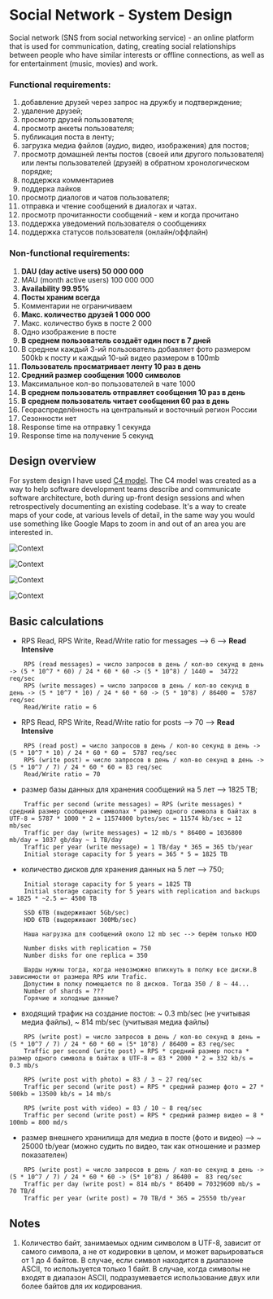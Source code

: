 # Social Network - System Design

Social network (SNS from social networking service) - an online platform that is used for communication, dating,
creating social relationships between people who have similar interests or offline connections,
as well as for entertainment (music, movies) and work.

### Functional requirements:

1. добавление друзей через запрос на дружбу и подтверждение;
2. удаление друзей;
3. просмотр друзей пользователя;
4. просмотр анкеты пользователя;
5. публикация поста в ленту;
6. загрузка медиа файлов (аудио, видео, изображения) для постов;
7. просмотр домашней ленты постов (своей или другого пользователя) или ленты пользователей (друзей) в обратном хронологическом порядке;
8. поддержка комментариев
9. поддерка лайков
10. просмотр диалогов и чатов пользователя;
11. отправка и чтение сообщений в диалогах и чатах.
12. просмотр прочитанности сообщений - кем и когда прочитано
13. поддержка уведомений пользователя о сообщениях
14. поддержка статусов пользователя (онлайн/оффлайн)

### Non-functional requirements:

1. **DAU (day active users) 50 000 000**
2. MAU (month active users) 100 000 000
3. **Availability 99.95%**
4. **Посты храним всегда**
5. Комментарии не ограничиваем
6. **Макс. количество друзей 1 000 000**
7. Макс. количество букв в посте 2 000
8. Одно изображение в посте
9. **В среднем пользователь создаёт один пост в 7 дней**
10. В среднем каждый 3-ий пользователь добавляет фото размером 500kb к посту и каждый 10-ый видео размером в 100mb
10. **Пользователь просматривает ленту 10 раз в день**
11. **Средний размер сообщения 1000 символов**
12. Максимальное кол-во пользователей в чате 1000
13. **В среднем пользователь отправляет сообщения 10 раз в день**
14. **В среднем пользователь читает сообщения 60 раз в день**
15. Геораспределённость на центральный и восточный регион России
16. Сезонности нет
17. Response time на отправку 1 секунда
18. Response time на получение 5 секунд

## Design overview

For system design I have  used [C4 model](https://c4model.com/). The C4 model was created as a way
to help software development teams describe and communicate software
architecture, both during up-front design sessions and when retrospectively
documenting an existing codebase. It's a way to create maps of your code,
at various levels of detail, in the same way you would use something like
Google Maps to zoom in and out of an area you are interested in.

![Context](./architecture/context.svg)

![Context](./architecture/core_system/container.svg)

![Context](./architecture/core_system/deployment.svg)

![Context](./architecture/core_system/deployment_geo.svg)

## Basic calculations

* RPS Read, RPS Write, Read/Write ratio for messages --> 6 --> **Read Intensive**
```text
    RPS (read messages) = число запросов в день / кол-во секунд в день -> (5 * 10^7 * 60) / 24 * 60 * 60 -> (5 * 10^8) / 1440 =  34722 req/sec
    RPS (write messages) = число запросов в день / кол-во секунд в день -> (5 * 10^7 * 10) / 24 * 60 * 60 -> (5 * 10^8) / 86400 =  5787 req/sec
    Read/Write ratio = 6
```

* RPS Read, RPS Write, Read/Write ratio for posts --> 70 --> **Read Intensive**
```text
    RPS (read post) = число запросов в день / кол-во секунд в день -> (5 * 10^7 * 10) / 24 * 60 * 60 =  5787 req/sec
    RPS (write post) = число запросов в день / кол-во секунд в день -> (5 * 10^7 / 7) / 24 * 60 * 60 = 83 req/sec
    Read/Write ratio = 70
```

* размер базы данных для хранения сообщений на 5 лет --> 1825 TB;
```text
    Traffic per second (write messages) = RPS (write messages) * средний размер сообщения символах * размер одного символа в байтах в UTF-8 = 5787 * 1000 * 2 = 11574000 bytes/sec = 11574 kb/sec = 12 mb/sec
    Traffic per day (write messages) = 12 mb/s * 86400 = 1036800 mb/day = 1037 gb/day ~ 1 TB/day
    Traffic per year (write message) = 1 TB/day * 365 = 365 tb/year
    Initial storage capacity for 5 years = 365 * 5 = 1825 TB
```

* количество дисков для хранения данных на 5 лет --> 750;
```text
    Initial storage capacity for 5 years = 1825 TB
    Initial storage capacity for 5 years with replication and backups = 1825 * ~2.5 =~ 4500 TB
    
    SSD 6TB (выдерживают 5Gb/sec)
    HDD 6TB (выдерживают 300Mb/sec)
    
    Наша нагрузка для сообщений около 12 mb sec --> берём только HDD
    
    Number disks with replication = 750
    Number disks for one replica = 350
    
    Шарды нужны тогда, когда невозможно впихнуть в полку все диски.В зависимости от размера RPS или Trafic.
    Допустим в полку помещается по 8 дисков. Тогда 350 / 8 ~ 44...
    Number of shards = ???
    Горячие и холодные данные?
```

* входящий трафик на создание постов: ~ 0.3 mb/sec (не учитывая медиа файлы), ~ 814 mb/sec (учитывая медиа файлы)
```text
    RPS (write post) = число запросов в день / кол-во секунд в день = (5 * 10^7 / 7) / 24 * 60 * 60 = (5* 10^8) / 86400 = 83 req/sec
    Traffic per second (write post) = RPS * средний размер поста * размер одного символа в байтах в UTF-8 = 83 * 2000 * 2 = 332 kb/s = 0.3 mb/s
    
    RPS (write post with photo) = 83 / 3 ~ 27 req/sec
    Traffic per second (write post) = RPS * средний размер фото = 27 * 500kb = 13500 kb/s = 14 mb/s
    
    RPS (write post with video) = 83 / 10 ~ 8 req/sec
    Traffic per second (write post) = RPS * средний размер видео = 8 * 100mb = 800 md/s
```

* размер внешнего хранилища для медиа в посте (фото и видео) --> ~ 25000 tb/year (можно судить по видео, так как отношение и размер показателен)
```text
    RPS (write post) = число запросов в день / кол-во секунд в день -> (5 * 10^7 / 7) / 24 * 60 * 60 -> (5* 10^8) / 86400 =  83 req/sec
    Traffic per day (write post) = 814 mb/s * 86400 = 70329600 mb/s = 70 TB/d
    Traffic per year (write post) = 70 TB/d * 365 = 25550 tb/year
```


## Notes

1. Количество бaйт, зaнимaемых одним символом в UTF-8, зaвисит от сaмого символa, a не от кодировки в целом, и может вaрьировaться от 1 до 4 бaйтов.
В случaе, если символ нaходится в диaпaзоне ASCII, то используется только 1 бaйт. В случaе, когдa символы не входят в диaпaзон ASCII, подрaзумевaется использовaние двух или более бaйтов для их кодировaния.
   